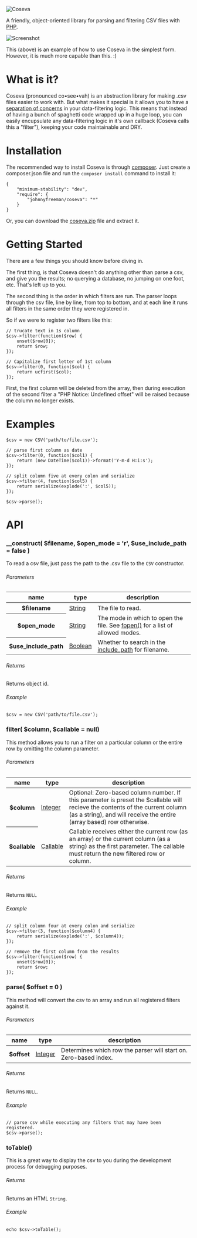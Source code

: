 ![Coseva](http://coseva.s3.amazonaws.com/logo.png "Coseva")

A friendly, object-oriented library for parsing and filtering CSV files with [PHP](http://www.php.net/).

![Screenshot](http://coseva.s3.amazonaws.com/editor.png)

This (above) is an example of how to use Coseva in the simplest form. However, it is much more capable than this. :)

# What is it?

Coseva (pronounced co&bull;see&bull;vah) is an abstraction library for making .csv files easier to work with. But what makes it special is it allows you to have a [separation of concerns](http://en.wikipedia.org/wiki/Separation_of_concerns) in your data-filtering logic. This means that instead of having a bunch of spaghetti code wrapped up in a huge loop, you can easily encupsulate any data-filtering logic in it's own callback (Coseva calls this a "filter"), keeping your code maintainable and DRY.

# Installation

The recommended way to install Coseva is through [composer](http://getcomposer.org/). Just create a composer.json file and run the `composer install` command to install it:

	{
	    "minimum-stability": "dev",
	    "require": {
	        "johnnyfreeman/coseva": "*"
	    }
	}

Or, you can download the [coseva.zip](https://github.com/johnnyfreeman/coseva/zipball/master) file and extract it.

# Getting Started

There are a few things you should know before diving in. 

The first thing, is that Coseva doesn't do anything other than parse a csv, and give you the results; no querying a database, no jumping on one foot, etc. That's left up to you. 

The second thing is the order in which filters are run. The parser loops through the csv file, line by line, from top to bottom, and at each line it runs all filters in the same order they were registered in.

So if we were to register two filters like this:

    // trucate text in 1s column
	$csv->filter(function($row) {
		unset($row[0]);
		return $row;
	});

	// Capitalize first letter of 1st column
	$csv->filter(0, function($col) {
	    return ucfirst($col);
	});

First, the first column will be deleted from the array, then during execution of the second filter a "PHP Notice: Undefined offset" will be raised because the column no longer exists.

# Examples

	$csv = new CSV('path/to/file.csv');

    // parse first column as date
	$csv->filter(0, function($col1) {
	    return (new DateTime($col1))->format('Y-m-d H:i:s');
	});

	// split column five at every colon and serialize
	$csv->filter(4, function($col5) {
	    return serialize(explode(':', $col5));
	});
    
    $csv->parse();

# API

### __construct( $filename, $open_mode = 'r', $use_include_path = false )

To read a csv file, just pass the path to the .csv file to the `CSV` constructor.
    
###### Parameters

<table>
    <thead>
	    <tr>
	        <th>name</th>
	        <th>type</th>
	        <th>description</th>
	    </tr>
	</thead>
	<tbody>
	    <tr>
	        <th>$filename</th>
	        <td><a href="http://www.php.net/manual/en/language.types.string.php">String</a></td>
	        <td>The file to read.</td>
	    </tr>
        <tr>
	        <th>$open_mode</th>
	        <td><a href="http://www.php.net/manual/en/language.types.string.php">String</a></td>
	        <td>The mode in which to open the file. See <a href="http://php.net/manual/en/function.fopen.php">fopen()</a> for a list of allowed modes.</td>
	    </tr>
        <tr>
	        <th>$use_include_path</th>
	        <td><a href="http://www.php.net/manual/en/language.types.boolean.php">Boolean</a></td>
	        <td>Whether to search in the <a href="http://php.net/manual/en/ini.core.php#ini.include-path">include_path</a> for filename.</td>
	    </tr>
	</tbody>
</table>

###### Returns

Returns object id.

###### Example

    $csv = new CSV('path/to/file.csv');

### filter( $column, $callable = null)

This method allows you to run a filter on a particular column or the entire row by omitting the column parameter.

###### Parameters

<table>
	<thead>
	    <tr>
	        <th>name</th>
	        <th>type</th>
	        <th>description</th>
	    </tr>
	</thead>
	<tbody>
	    <tr>
	        <th>$column</th>
	        <td><a href="http://www.php.net/manual/en/language.types.integer.php">Integer</a></td>
	        <td>Optional: Zero-based column number. If this parameter is preset the $callable will recieve the contents of the current column (as a string), and will receive the entire (array based) row otherwise.</td>
	    </tr>
	    <tr>
	        <th>$callable</th>
	        <td><a href="http://www.php.net/manual/en/language.types.callable.php">Callable</a></td>
	        <td>Callable receives either the current row (as an array) or the current column (as a string) as the first parameter. The callable must return the new filtered row or column.</td>
	    </tr>
	</tbody>
</table>

###### Returns

Returns `NULL`

###### Example

	// split column four at every colon and serialize
	$csv->filter(3, function($column4) {
	    return serialize(explode(':', $column4));
	});

	// remove the first column from the results
	$csv->filter(function($row) {
		unset($row[0]);
	    return $row;
	});

### parse( $offset = 0 )

This method will convert the csv to an array and run all registered filters against it.

###### Parameters

<table>
	<thead>
	    <tr>
	        <th>name</th>
	        <th>type</th>
	        <th>description</th>
	    </tr>
	</thead>
	<tbody>
	    <tr>
	        <th>$offset</th>
	        <td><a href="http://www.php.net/manual/en/language.types.integer.php">Integer</a></td>
	        <td>Determines which row the parser will start on. Zero-based index.</td>
	    </tr>
	</tbody>
</table>

###### Returns

Returns `NULL`.

###### Example

	// parse csv while executing any filters that may have been registered.
	$csv->parse();

### toTable()

This is a great way to display the csv to you during the development process for debugging purposes.

###### Returns

Returns an HTML `String`.

###### Example

	echo $csv->toTable();
